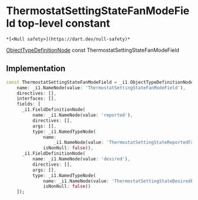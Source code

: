 


# ThermostatSettingStateFanModeField top-level constant






    *[<Null safety>](https://dart.dev/null-safety)*


[ObjectTypeDefinitionNode](https://pub.dev/documentation/gql/0.13.0/ast/ObjectTypeDefinitionNode-class.html) const ThermostatSettingStateFanModeField
  







## Implementation

```dart
const ThermostatSettingStateFanModeField = _i1.ObjectTypeDefinitionNode(
    name: _i1.NameNode(value: 'ThermostatSettingStateFanModeField'),
    directives: [],
    interfaces: [],
    fields: [
      _i1.FieldDefinitionNode(
          name: _i1.NameNode(value: 'reported'),
          directives: [],
          args: [],
          type: _i1.NamedTypeNode(
              name:
                  _i1.NameNode(value: 'ThermostatSettingStateReportedFanMode'),
              isNonNull: false)),
      _i1.FieldDefinitionNode(
          name: _i1.NameNode(value: 'desired'),
          directives: [],
          args: [],
          type: _i1.NamedTypeNode(
              name: _i1.NameNode(value: 'ThermostatSettingStateDesiredFanMode'),
              isNonNull: false))
    ]);
```








